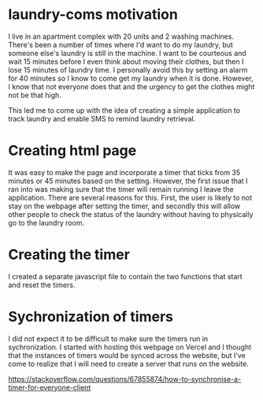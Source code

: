 # laundry-coms motivation

I live in an apartment complex with 20 units and 2 washing machines. There's been a number of times where I'd want to do my laundry, but someone else's laundry is still in the machine. I want to be courteous and wait 15 minutes before I even think about moving their clothes, but then I lose 15 minutes of laundry time. I personally avoid this by setting an alarm for 40 minutes so I know to come get my laundry when it is done. However, I know that not everyone does that and the urgency to get the clothes might not be that high.

This led me to come up with the idea of creating a simple application to track laundry and enable SMS to remind laundry retrieval. 

# Creating html page

It was easy to make the page and incorporate a timer that ticks from 35 minutes or 45 minutes based on the setting. However, the first issue that I ran into was making sure that the timer will remain running I leave the application. There are several reasons for this. First, the user is likely to not stay on the webpage after setting the timer, and secondly this will allow  other people to check the status of the laundry without having to physically go to the laundry room.

# Creating the timer

I created a separate javascript file to contain the two functions that start and reset the timers. 

# Sychronization of timers

I did not expect it to be difficult to make sure the timers run in sychronization. I started with hosting this webpage on Vercel and I thought that the instances of timers would be synced across the website, but I've come to realize that I will need to create a server that runs on the website.

https://stackoverflow.com/questions/67855874/how-to-synchronise-a-timer-for-everyone-client


